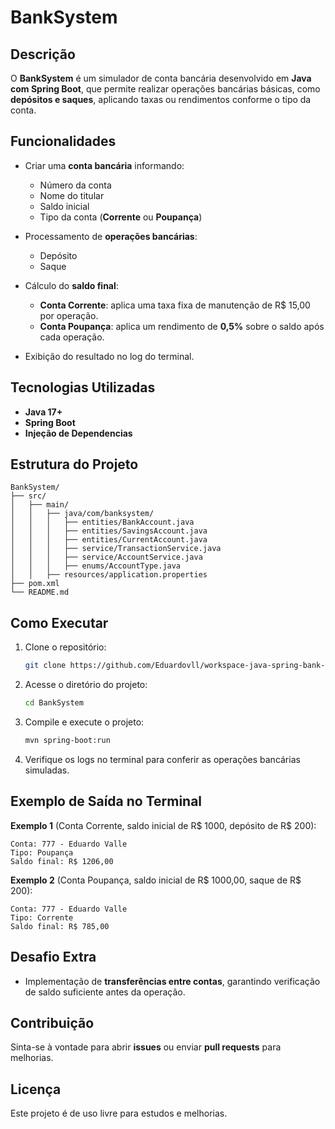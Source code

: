 # BankSystem

## Descrição

O **BankSystem** é um simulador de conta bancária desenvolvido em **Java com Spring Boot**, que permite realizar operações bancárias básicas, como **depósitos e saques**, aplicando taxas ou rendimentos conforme o tipo da conta.

## Funcionalidades

- Criar uma **conta bancária** informando:

  - Número da conta
  - Nome do titular
  - Saldo inicial
  - Tipo da conta (**Corrente** ou **Poupança**)

- Processamento de **operações bancárias**:

  - Depósito
  - Saque

- Cálculo do **saldo final**:

  - **Conta Corrente**: aplica uma taxa fixa de manutenção de R\$ 15,00 por operação.
  - **Conta Poupança**: aplica um rendimento de **0,5%** sobre o saldo após cada operação.

- Exibição do resultado no log do terminal.

## Tecnologias Utilizadas

- **Java 17+**
- **Spring Boot**
- **Injeção de Dependencias**

## Estrutura do Projeto

```plaintext
BankSystem/
├── src/
│   ├── main/
│   │   ├── java/com/banksystem/
│   │   │   ├── entities/BankAccount.java
│   │   │   ├── entities/SavingsAccount.java
│   │   │   ├── entities/CurrentAccount.java
│   │   │   ├── service/TransactionService.java
│   │   │   ├── service/AccountService.java
│   │   │   ├── enums/AccountType.java
│   │   ├── resources/application.properties
├── pom.xml
└── README.md
```

## Como Executar

1. Clone o repositório:

   ```sh
   git clone https://github.com/Eduardovll/workspace-java-spring-bank-system
   ```

2. Acesse o diretório do projeto:

   ```sh
   cd BankSystem
   ```

3. Compile e execute o projeto:

   ```sh
   mvn spring-boot:run
   ```

4. Verifique os logs no terminal para conferir as operações bancárias simuladas.

## Exemplo de Saída no Terminal

**Exemplo 1** (Conta Corrente, saldo inicial de R\$ 1000, depósito de R\$ 200):

```plaintext
Conta: 777 - Eduardo Valle
Tipo: Poupança
Saldo final: R$ 1206,00
```

**Exemplo 2** (Conta Poupança, saldo inicial de R\$ 1000,00, saque de R\$ 200):

```plaintext
Conta: 777 - Eduardo Valle
Tipo: Corrente
Saldo final: R$ 785,00
```

## Desafio Extra

- Implementação de **transferências entre contas**, garantindo verificação de saldo suficiente antes da operação.

## Contribuição

Sinta-se à vontade para abrir **issues** ou enviar **pull requests** para melhorias.

## Licença

Este projeto é de uso livre para estudos e melhorias.

